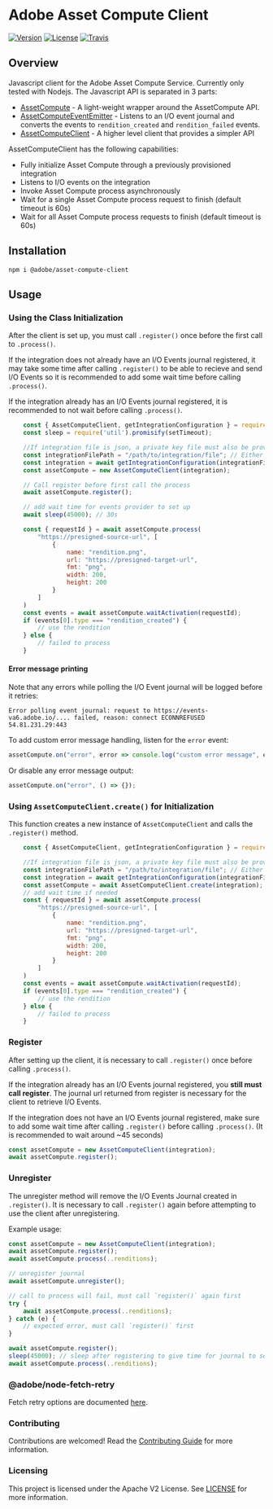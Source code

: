 # Adobe Asset Compute Client

[![Version](https://img.shields.io/npm/v/@adobe/asset-compute-client.svg)](https://npmjs.org/package/@adobe/asset-compute-client)
[![License](https://img.shields.io/badge/license-Apache--2.0-blue.svg)](http://www.apache.org/licenses/LICENSE-2.0)
[![Travis](https://travis-ci.com/adobe/asset-compute-client.svg?branch=master)](https://travis-ci.com/adobe/asset-compute-client)

## Overview

Javascript client for the Adobe Asset Compute Service. Currently only tested with Nodejs. The Javascript API is separated in 3 parts:

- [AssetCompute](lib/assetcompute.js) - A light-weight wrapper around the AssetCompute API.
- [AssetComputeEventEmitter](lib/eventemitter.js) - Listens to an I/O event journal and converts the events to `rendition_created` and `rendition_failed` events.
- [AssetComputeClient](lib/client.js) - A higher level client that provides a simpler API

AssetComputeClient has the following capabilities:

- Fully initialize Asset Compute through a previously provisioned integration
- Listens to I/O events on the integration
- Invoke Asset Compute process asynchronously
- Wait for a single Asset Compute process request to finish (default timeout is 60s)
- Wait for all Asset Compute process requests to finish (default timeout is 60s)

## Installation

```
npm i @adobe/asset-compute-client
```

## Usage

### Using the Class Initialization
After the client is set up, you must call `.register()` once before the first call to `.process()`.

If the integration does not already have an I/O Events journal registered, it may take some time after calling `.register()` to be able to recieve and send I/O Events so it is recommended to add some wait time before calling `.process()`.

If the integration already has an I/O Events journal registered, it is recommended to not wait before calling `.process()`.
```javascript
    const { AssetComputeClient, getIntegrationConfiguration } = require("@adobe/asset-compute-client");
    const sleep = require('util').promisify(setTimeout);

    //If integration file is json, a private key file must also be provided
    const integrationFilePath = "/path/to/integration/file"; // Either json or yaml format
    const integration = await getIntegrationConfiguration(integrationFilePath[, privateKeyFile]);
    const assetCompute = new AssetComputeClient(integration);

    // Call register before first call the process
    await assetCompute.register();

    // add wait time for events provider to set up
    await sleep(45000); // 30s

    const { requestId } = await assetCompute.process(
        "https://presigned-source-url", [
            {
                name: "rendition.png",
                url: "https://presigned-target-url",
                fmt: "png",
                width: 200,
                height: 200
            }
        ]
    )
    const events = await assetCompute.waitActivation(requestId);
    if (events[0].type === "rendition_created") {
        // use the rendition
    } else {
        // failed to process
    }
```

#### Error message printing

Note that any errors while polling the I/O Event journal will be logged before it retries:

```
Error polling event journal: request to https://events-va6.adobe.io/.... failed, reason: connect ECONNREFUSED 54.81.231.29:443
```

To add custom error message handling, listen for the `error` event:

```js
assetCompute.on("error", error => console.log("custom error message", error.message));
```

Or disable any error message output:

```js
assetCompute.on("error", () => {});
```


### Using `AssetComputeClient.create()` for Initialization

This function creates a new instance of `AssetComputeClient` and calls the `.register()` method.
```javascript
    const { AssetComputeClient, getIntegrationConfiguration } = require("@adobe/asset-compute-client");

    //If integration file is json, a private key file must also be provided
    const integrationFilePath = "/path/to/integration/file"; // Either json or yaml format
    const integration = await getIntegrationConfiguration(integrationFilePath[, privateKeyFile]);
    const assetCompute = await AssetComputeClient.create(integration);
    // add wait time if needed
    const { requestId } = await assetCompute.process(
        "https://presigned-source-url", [
            {
                name: "rendition.png",
                url: "https://presigned-target-url",
                fmt: "png",
                width: 200,
                height: 200
            }
        ]
    )
    const events = await assetCompute.waitActivation(requestId);
    if (events[0].type === "rendition_created") {
        // use the rendition
    } else {
        // failed to process
    }
```

### Register
After setting up the client, it is necessary to call `.register()` once before calling `.process()`.

If the integration already has an I/O Events journal registered, you __still must call register__. The journal url returned from register is necessary for the client to retrieve I/O Events.

If the integration does not have an I/O Events journal registered, make sure to add some wait time after calling `.register()` before calling `.process()`. (It is recommended to wait around ~45 seconds)
```js
const assetCompute = new AssetComputeClient(integration);
await assetCompute.register();
```

### Unregister
The unregister method will remove the I/O Events Journal created in `.register()`. It is necessary to call `.register()` again before attempting to use the client after unregistering.

Example usage:
```js
const assetCompute = new AssetComputeClient(integration);
await assetCompute.register();
await assetCompute.process(..renditions);

// unregister journal
await assetCompute.unregister();

// call to process will fail, must call `register()` again first
try {
    await assetCompute.process(..renditions);
} catch (e) {
    // expected error, must call `register()` first
}

await assetCompute.register();
sleep(45000); // sleep after registering to give time for journal to set up
await assetCompute.process(..renditions);
```

### @adobe/node-fetch-retry
Fetch retry options are documented [here](https://github.com/adobe/node-fetch-retry#optional-custom-parameters).


### Contributing
Contributions are welcomed! Read the [Contributing Guide](./.github/CONTRIBUTING.md) for more information.

### Licensing
This project is licensed under the Apache V2 License. See [LICENSE](LICENSE) for more information.
